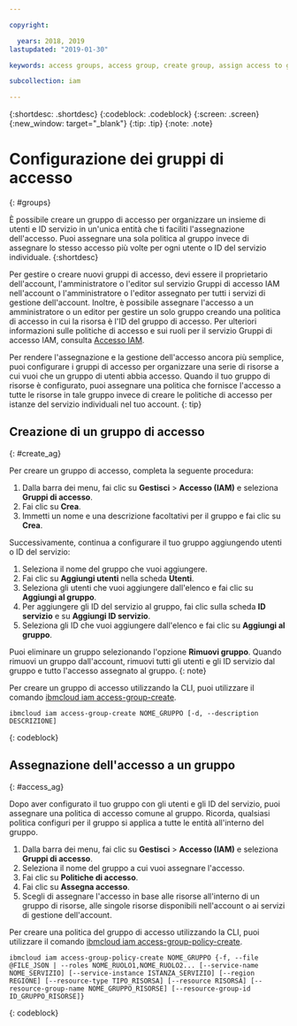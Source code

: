 ```yaml
---

copyright:

  years: 2018, 2019
lastupdated: "2019-01-30"

keywords: access groups, access group, create group, assign access to group

subcollection: iam

---
```


{:shortdesc: .shortdesc}
{:codeblock: .codeblock}
{:screen: .screen}
{:new_window: target="_blank"}
{:tip: .tip}
{:note: .note}


# Configurazione dei gruppi di accesso
{: #groups}

È possibile creare un gruppo di accesso per organizzare un insieme di utenti e ID servizio in un'unica entità che ti faciliti l'assegnazione dell'accesso. Puoi assegnare una sola politica al gruppo invece di assegnare lo stesso accesso più volte per ogni utente o ID del servizio individuale.
{:shortdesc}

Per gestire o creare nuovi gruppi di accesso, devi essere il proprietario dell'account, l'amministratore o l'editor sul servizio Gruppi di accesso IAM nell'account o l'amministratore o l'editor assegnato per tutti i servizi di gestione dell'account. Inoltre, è possibile assegnare l'accesso a un amministratore o un editor per gestire un solo gruppo creando una politica di accesso in cui la risorsa è l'ID del gruppo di accesso. Per ulteriori informazioni sulle politiche di accesso e sui ruoli per il servizio Gruppi di accesso IAM, consulta [Accesso IAM](/docs/iam?topic=iam-userroles#userroles).

Per rendere l'assegnazione e la gestione dell'accesso ancora più semplice, puoi configurare i gruppi di accesso per organizzare una serie di risorse a cui vuoi che un gruppo di utenti abbia accesso. Quando il tuo gruppo di risorse è configurato, puoi assegnare una politica che fornisce l'accesso a tutte le risorse in tale gruppo invece di creare le politiche di accesso per istanze del servizio individuali nel tuo account.
{: tip}

## Creazione di un gruppo di accesso
{: #create_ag}

Per creare un gruppo di accesso, completa la seguente procedura:

1. Dalla barra dei menu, fai clic su **Gestisci** &gt; **Accesso (IAM)** e seleziona **Gruppi di accesso**.
2. Fai clic su **Crea**.
3. Immetti un nome e una descrizione facoltativi per il gruppo e fai clic su **Crea**.

Successivamente, continua a configurare il tuo gruppo aggiungendo utenti o ID del servizio:

1. Seleziona il nome del gruppo che vuoi aggiungere.
2. Fai clic su **Aggiungi utenti** nella scheda **Utenti**.
3. Seleziona gli utenti che vuoi aggiungere dall'elenco e fai clic su **Aggiungi al gruppo**.
4. Per aggiungere gli ID del servizio al gruppo, fai clic sulla scheda **ID servizio** e su **Aggiungi ID servizio**.
5. Seleziona gli ID che vuoi aggiungere dall'elenco e fai clic su **Aggiungi al gruppo**.

Puoi eliminare un gruppo selezionando l'opzione **Rimuovi gruppo**. Quando rimuovi un gruppo dall'account, rimuovi tutti gli utenti e gli ID servizio dal gruppo e tutto l'accesso assegnato al gruppo.
{: note}

Per creare un gruppo di accesso utilizzando la CLI, puoi utilizzare il comando [ibmcloud iam access-group-create](/docs/cli/reference/ibmcloud?topic=cloud-cli-ibmcloud_commands_iam#ibmcloud_iam_access_group_create).
```
ibmcloud iam access-group-create NOME_GRUPPO [-d, --description DESCRIZIONE]
```
{: codeblock}


## Assegnazione dell'accesso a un gruppo
{: #access_ag}

Dopo aver configurato il tuo gruppo con gli utenti e gli ID del servizio, puoi assegnare una politica di accesso comune al gruppo. Ricorda, qualsiasi politica configuri per il gruppo si applica a tutte le entità all'interno del gruppo.

1. Dalla barra dei menu, fai clic su **Gestisci** &gt; **Accesso (IAM)** e seleziona **Gruppi di accesso**.
2. Seleziona il nome del gruppo a cui vuoi assegnare l'accesso.
3. Fai clic su **Politiche di accesso**.
4. Fai clic su **Assegna accesso**.
5. Scegli di assegnare l'accesso in base alle risorse all'interno di un gruppo di risorse, alle singole risorse disponibili nell'account o ai servizi di gestione dell'account.

Per creare una politica del gruppo di accesso utilizzando la CLI, puoi utilizzare il comando [ibmcloud iam access-group-policy-create](/docs/cli/reference/ibmcloud?topic=cloud-cli-ibmcloud_commands_iam#ibmcloud_iam_access_group_policy_create).

```
ibmcloud iam access-group-policy-create NOME_GRUPPO {-f, --file @FILE_JSON | --roles NOME_RUOLO1,NOME_RUOLO2... [--service-name NOME_SERVIZIO] [--service-instance ISTANZA_SERVIZIO] [--region REGIONE] [--resource-type TIPO_RISORSA] [--resource RISORSA] [--resource-group-name NOME_GRUPPO_RISORSE] [--resource-group-id ID_GRUPPO_RISORSE]}
```
{: codeblock}

